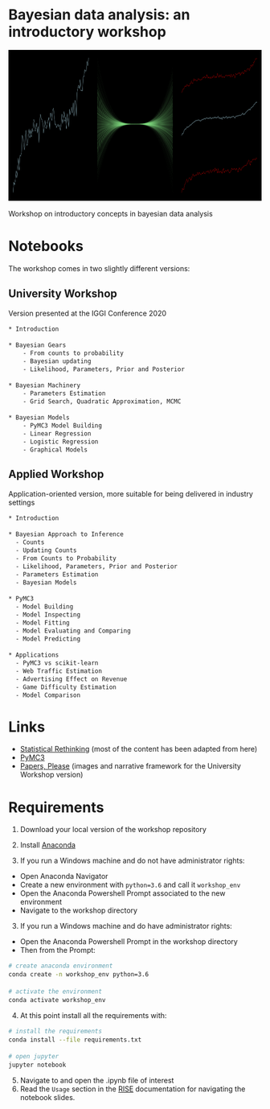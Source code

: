 # Bayesian data analysis: an introductory workshop
  
<p align="center">
  <img width="906" height="300" src="https://github.com/vb690/introduction_bayesian_analysis/blob/master/results/figures/presentation/header.png">
</p>

Workshop on introductory concepts in bayesian data analysis

# Notebooks 
The workshop comes in two slightly different versions: 

## University Workshop
Version presented at the IGGI Conference 2020
```
* Introduction  

* Bayesian Gears  
    - From counts to probability  
    - Bayesian updating  
    - Likelihood, Parameters, Prior and Posterior  
    
* Bayesian Machinery  
    - Parameters Estimation  
    - Grid Search, Quadratic Approximation, MCMC  

* Bayesian Models  
    - PyMC3 Model Building  
    - Linear Regression  
    - Logistic Regression  
    - Graphical Models  
```

## Applied Workshop
Application-oriented version, more suitable for being delivered in industry settings
```
* Introduction

* Bayesian Approach to Inference
  - Counts
  - Updating Counts
  - From Counts to Probability
  - Likelihood, Parameters, Prior and Posterior
  - Parameters Estimation
  - Bayesian Models

* PyMC3
  - Model Building
  - Model Inspecting
  - Model Fitting
  - Model Evaluating and Comparing
  - Model Predicting

* Applications
  - PyMC3 vs scikit-learn
  - Web Traffic Estimation
  - Advertising Effect on Revenue
  - Game Difficulty Estimation
  - Model Comparison
```

# Links 

* [Statistical Rethinking](https://xcelab.net/rm/statistical-rethinking/) (most of the content has been adapted from here)
* [PyMC3](https://docs.pymc.io/)
* [Papers, Please](https://en.wikipedia.org/wiki/Papers,_Please) (images and narrative framework for the University Workshop version)

# Requirements 
1. Download your local version of the workshop repository
2. Install [Anaconda](https://docs.anaconda.com/anaconda/install/)

3. If you run a Windows machine and do not have administrator rights:
  - Open Anaconda Navigator
  - Create a new environment with `python=3.6` and call it `workshop_env`
  - Open the Anaconda Powershell Prompt associated to the new environment
  - Navigate to the workshop directory 

3. If you run a Windows machine and do have  administrator rights:
  - Open the Anaconda Powershell Prompt in the workshop directory
  - Then from the Prompt:
  ``` sh
  # create anaconda environment
  conda create -n workshop_env python=3.6

  # activate the environment
  conda activate workshop_env
  ```
4. At this point install all the requirements with:
```sh
# install the requirements
conda install --file requirements.txt

# open jupyter 
jupyter notebook
```
5. Navigate to and open the .ipynb file of interest 
6. Read the `Usage` section in the [RISE](https://rise.readthedocs.io/en/5.0.0/README.html#) documentation for navigating the notebook slides.
